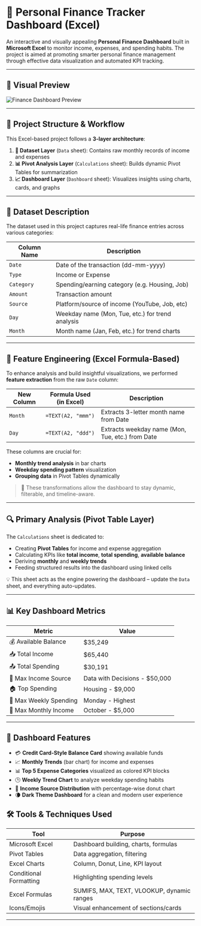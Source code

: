 # 💸 Personal Finance Tracker Dashboard (Excel)

An interactive and visually appealing **Personal Finance Dashboard** built in **Microsoft Excel** to monitor income, expenses, and spending habits. The project is aimed at promoting smarter personal finance management through effective data visualization and automated KPI tracking.

---

## 📸 Visual Preview

![Finance Dashboard Preview](./asset/PersonalFinanceDashboard.png)

---

## 📂 Project Structure & Workflow

This Excel-based project follows a **3-layer architecture**:

1. **📑 Dataset Layer** (`Data` sheet): Contains raw monthly records of income and expenses
2. **📊 Pivot Analysis Layer** (`Calculations` sheet): Builds dynamic Pivot Tables for summarization
3. **📈 Dashboard Layer** (`Dashboard` sheet): Visualizes insights using charts, cards, and graphs

---

## 🧾 Dataset Description

The dataset used in this project captures real-life finance entries across various categories:

| Column Name      | Description                                   |
|------------------|-----------------------------------------------|
| `Date`           | Date of the transaction (dd-mm-yyyy)          |
| `Type`           | Income or Expense                             |
| `Category`       | Spending/earning category (e.g. Housing, Job) |
| `Amount`         | Transaction amount                            |
| `Source`         | Platform/source of income (YouTube, Job, etc) |
| `Day`            | Weekday name (Mon, Tue, etc.) for trend analysis |
| `Month`          | Month name (Jan, Feb, etc.) for trend charts  |

---

## 🧪 Feature Engineering (Excel Formula-Based)

To enhance analysis and build insightful visualizations, we performed **feature extraction** from the raw `Date` column:

| New Column | Formula Used (in Excel) | Description |
|------------|--------------------------|-------------|
| `Month`    | `=TEXT(A2, "mmm")`       | Extracts 3-letter month name from Date |
| `Day`      | `=TEXT(A2, "ddd")`       | Extracts weekday name (Mon, Tue, etc.) from Date |

These columns are crucial for:
- **Monthly trend analysis** in bar charts
- **Weekday spending pattern** visualization
- **Grouping data** in Pivot Tables dynamically

> 🧠 These transformations allow the dashboard to stay dynamic, filterable, and timeline-aware.

---

## 🔍 Primary Analysis (Pivot Table Layer)

The `Calculations` sheet is dedicated to:
- Creating **Pivot Tables** for income and expense aggregation
- Calculating KPIs like **total income**, **total spending**, **available balance**
- Deriving **monthly** and **weekly trends**
- Feeding structured results into the dashboard using linked cells

💡 This sheet acts as the engine powering the dashboard – update the `Data` sheet, and everything auto-updates.

---

## 📊 Key Dashboard Metrics

| Metric                  | Value     |
|------------------------|-----------|
| 💰 Available Balance   | $35,249   |
| 📥 Total Income        | $65,440   |
| 📤 Total Spending      | $30,191   |
| 🧾 Max Income Source   | Data with Decisions - $50,000 |
| 🏠 Top Spending        | Housing - $9,000 |
| 📅 Max Weekly Spending | Monday - Highest |
| 📆 Max Monthly Income  | October - $5,000 |

---

## 🧩 Dashboard Features

- 💳 **Credit Card-Style Balance Card** showing available funds
- 📈 **Monthly Trends** (bar chart) for income and expenses
- 📊 **Top 5 Expense Categories** visualized as colored KPI blocks
- 🕒 **Weekly Trend Chart** to analyze weekday spending habits
- 🍩 **Income Source Distribution** with percentage-wise donut chart
- 🌘 **Dark Theme Dashboard** for a clean and modern user experience


## 🛠 Tools & Techniques Used

| Tool              | Purpose                                 |
|------------------|------------------------------------------|
| Microsoft Excel  | Dashboard building, charts, formulas     |
| Pivot Tables      | Data aggregation, filtering              |
| Excel Charts     | Column, Donut, Line, KPI layout          |
| Conditional Formatting | Highlighting spending levels       |
| Excel Formulas   | SUMIFS, MAX, TEXT, VLOOKUP, dynamic ranges     |
| Icons/Emojis     | Visual enhancement of sections/cards     |

---


